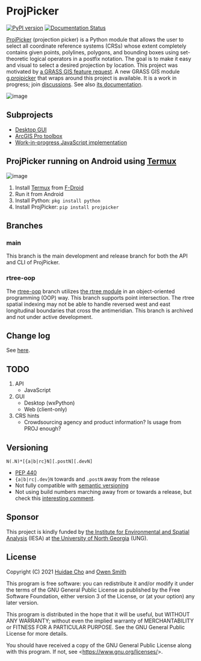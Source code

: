 # ProjPicker

[![PyPI version](https://badge.fury.io/py/projpicker.svg)](https://badge.fury.io/py/projpicker)
[![Documentation Status](https://readthedocs.org/projects/projpicker/badge/?version=latest)](https://projpicker.readthedocs.io/en/latest/?badge=latest)

[ProjPicker](https://github.com/HuidaeCho/projpicker) (projection picker) is a
Python module that allows the user to select all coordinate reference systems
(CRSs) whose extent completely contains given points, polylines, polygons, and
bounding boxes using set-theoretic logical operators in a postfix notation. The
goal is to make it easy and visual to select a desired projection by location.
This project was motivated by
[a GRASS GIS feature request](https://github.com/OSGeo/grass/issues/1253).
A new GRASS GIS module [g.projpicker](https://grass.osgeo.org/grass78/manuals/addons/g.projpicker.html)
that wraps around this project is available. It is a work in progress; join
[discussions](https://github.com/HuidaeCho/projpicker/wiki). See also
[its documentation](https://projpicker.readthedocs.io/en/latest/).

![image](https://user-images.githubusercontent.com/7456117/107286973-4c3ceb00-6a2f-11eb-8789-4fdc33a1ce5d.png)

## Subprojects

* [Desktop GUI](https://github.com/HuidaeCho/projpicker-gui)
* [ArcGIS Pro toolbox](https://github.com/HuidaeCho/projpicker-arcgispro)
* [Work-in-progress JavaScript implementation](https://github.com/HuidaeCho/projpicker-js)

## ProjPicker running on Android using [Termux](https://termux.com/)

![image](https://user-images.githubusercontent.com/7456117/124205470-4bc0f180-daaf-11eb-9632-98068fbe7bde.png)

1. Install [Termux](https://termux.com/) from [F-Droid](https://f-droid.org/packages/com.termux/)
2. Run it from Android
3. Install Python: `pkg install python`
4. Install ProjPicker: `pip install projpicker`

## Branches

### main

This branch is the main development and release branch for both the API and CLI
of ProjPicker.

### rtree-oop

The [rtree-oop](https://github.com/HuidaeCho/projpicker/tree/rtree-oop) branch
utilizes [the rtree module](https://github.com/Toblerity/rtree) in an
object-oriented programming (OOP) way. This branch supports point intersection.
The rtree spatial indexing may not be able to handle reversed west and east
longitudinal boundaries that cross the antimeridian. This branch is archived
and not under active development.

## Change log

See [here](https://github.com/HuidaeCho/projpicker/blob/main/projpicker/ChangeLog.md).

## TODO

1. API
   * JavaScript
2. GUI
   * Desktop (wxPython)
   * Web (client-only)
3. CRS hints
   * Crowdsourcing agency and product information? Is usage from PROJ enough?

## Versioning

`N(.N)*[{a|b|rc}N][.postN][.devN]`

* [PEP 440](https://www.python.org/dev/peps/pep-0440/)
* `{a|b|rc|.dev}N` towards and `.postN` away from the release
* Not fully compatible with [semantic versioning](https://semver.org/)
* Not using build numbers marching away from or towards a release, but check
  this [interesting
  comment](https://github.com/semver/semver/issues/51#issuecomment-9718111).

## Sponsor

This project is kindly funded by [the Institute for Environmental and Spatial
Analysis](https://ung.edu/institute-environmental-spatial-analysis/) (IESA) at
[the University of North Georgia](https://ung.edu/) (UNG).

## License

Copyright (C) 2021 [Huidae Cho](https://faculty.ung.edu/hcho/) and
                   [Owen Smith](https://www.gaderian.io/)

This program is free software: you can redistribute it and/or modify
it under the terms of the GNU General Public License as published by
the Free Software Foundation, either version 3 of the License, or
(at your option) any later version.

This program is distributed in the hope that it will be useful,
but WITHOUT ANY WARRANTY; without even the implied warranty of
MERCHANTABILITY or FITNESS FOR A PARTICULAR PURPOSE.  See the
GNU General Public License for more details.

You should have received a copy of the GNU General Public License
along with this program.  If not, see <<https://www.gnu.org/licenses/>>.
